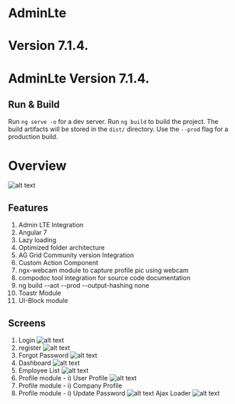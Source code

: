 # AdminLte

Version 7.1.4.
=======
# AdminLte Version 7.1.4.


## Run & Build
Run `ng serve -o` for a dev server.
Run `ng build` to build the project. The build artifacts will be stored in the `dist/` directory. Use the `--prod` flag for a production build.

# Overview
![alt text](https://github.com/pravin02/admin-lte-starter-template/blob/master/screenshots/modules.png)

## Features
1) Admin LTE Integration
2) Angular 7
3) Lazy loading
4) Optimized folder architecture
5) AG Grid Community version Integration
6) Custom Action Component
7) ngx-webcam module to capture profile pic using webcam
8) compodoc tool integration for source code documentation
9) ng build --aot --prod --output-hashing none
10) Toastr Module
11) UI-Block module

## Screens
1) Login
![alt text](https://github.com/pravin02/admin-lte-starter-template/blob/master/screenshots/Login.png)
2) register
![alt text](https://github.com/pravin02/admin-lte-starter-template/blob/master/screenshots/Register.png)
3) Forgot Password
![alt text](https://github.com/pravin02/admin-lte-starter-template/blob/master/screenshots/Forgot-password.png)
4) Dashboard
![alt text](https://github.com/pravin02/admin-lte-starter-template/blob/master/screenshots/Dashboard.png)
5) Employee List
![alt text](https://github.com/pravin02/admin-lte-starter-template/blob/master/screenshots/Employee-List.png)
6) Profile module - i) User Profile
![alt text](https://github.com/pravin02/admin-lte-starter-template/blob/master/screenshots/User-Profile.png)
7) Profile module - i) Company Profile
8) Profile module - i) Update Password
![alt text](https://github.com/pravin02/admin-lte-starter-template/blob/master/screenshots/Update-Password.png)
Ajax Loader
![alt text](https://github.com/pravin02/admin-lte-starter-template/blob/master/screenshots/Ajax-loader.png)

